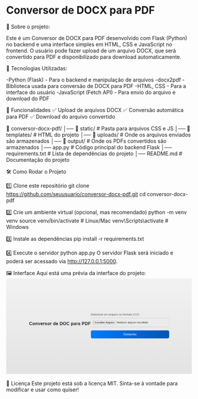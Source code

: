 # Conversor de DOCX para PDF

📌 Sobre o projeto:

Este é um Conversor de DOCX para PDF desenvolvido com Flask (Python) no backend e uma interface simples em HTML, CSS e JavaScript no frontend. O usuário pode fazer upload de um arquivo DOCX, que será convertido para PDF e disponibilizado para download automaticamente.

🚀 Tecnologias Utilizadas:

-Python (Flask) - Para o backend e manipulação de arquivos
-docx2pdf - Biblioteca usada para conversão de DOCX para PDF
-HTML, CSS - Para a interface do usuário
-JavaScript (Fetch API) - Para envio do arquivo e download do PDF

🎯 Funcionalidades
✅ Upload de arquivos DOCX
✅ Conversão automática para PDF
✅ Download do arquivo convertido

📂 conversor-docx-pdf/
│── 📂 static/           # Pasta para arquivos CSS e JS
│── 📂 templates/        # HTML do projeto
│── 📂 uploads/          # Onde os arquivos enviados são armazenados
│── 📂 output/           # Onde os PDFs convertidos são armazenados
│── app.py              # Código principal do backend Flask
│── requirements.txt    # Lista de dependências do projeto
│── README.md           # Documentação do projeto

🛠 Como Rodar o Projeto

1️⃣ Clone este repositório
git clone https://github.com/seuusuario/conversor-docx-pdf.git
cd conversor-docx-pdf

2️⃣ Crie um ambiente virtual (opcional, mas recomendado)
python -m venv venv
source venv/bin/activate  # Linux/Mac
venv\Scripts\activate     # Windows

3️⃣ Instale as dependências
pip install -r requirements.txt

4️⃣ Execute o servidor
python app.py
O servidor Flask será iniciado e poderá ser acessado via http://127.0.0.1:5000.

🖼️ Interface
Aqui está uma prévia da interface do projeto:
![image](interface.png)


📜 Licença
Este projeto está sob a licença MIT. Sinta-se à vontade para modificar e usar como quiser!
